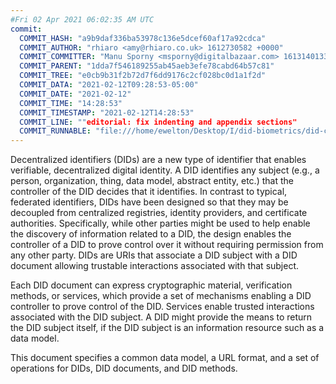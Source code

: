 ```yaml
---
#Fri 02 Apr 2021 06:02:35 AM UTC
commit:
  COMMIT_HASH: "a9b9daf336ba53978c136e5dcef60af17a92cdca"
  COMMIT_AUTHOR: "rhiaro <amy@rhiaro.co.uk> 1612730582 +0000"
  COMMIT_COMMITTER: "Manu Sporny <msporny@digitalbazaar.com> 1613140133 -0500"
  COMMIT_PARENT: "1dda7f546189255ab45aeb3efe78cabd64b57c81"
  COMMIT_TREE: "e0cb9b31f2b72d7f6dd9176c2cf028bc0d1a1f2d"
  COMMIT_DATA: "2021-02-12T09:28:53-05:00"
  COMMIT_DATE: "2021-02-12"
  COMMIT_TIME: "14:28:53"
  COMMIT_TIMESTAMP: "2021-02-12T14:28:53"
  COMMIT_LINE: ""editorial: fix indenting and appendix sections"
  COMMIT_RUNNABLE: "file:///home/ewelton/Desktop/I/did-biometrics/did-core-dataset/analysis/gitinfo/a9b9daf336ba53978c136e5dcef60af17a92cdca/snapshot/index.html"
---
```


<section id="abstract">
<p>
<a>Decentralized identifiers</a> (DIDs) are a new type of identifier that
enables verifiable, decentralized digital identity. A <a>DID</a> identifies any
subject (e.g., a person, organization, thing, data model, abstract entity, etc.)
that the controller of the <a>DID</a> decides that it identifies. In contrast to
typical, federated identifiers, <a>DIDs</a> have been designed so that they may be
decoupled from centralized registries, identity providers, and certificate
authorities. Specifically, while other parties might be used to help enable the
discovery of information related to a <a>DID</a>, the design enables the
controller of a <a>DID</a> to prove control over it without requiring permission
from any other party. <a>DIDs</a> are <a>URIs</a> that associate a <a>DID subject</a>
with a <a>DID document</a> allowing trustable interactions associated with that
subject.
    </p>
<p>
Each <a>DID document</a> can express cryptographic material, <a>verification
methods</a>, or <a>services</a>, which provide a set of mechanisms enabling
a <a>DID controller</a> to prove control of the <a>DID</a>. <a>Services</a>
enable trusted interactions associated with the <a>DID subject</a>. A
<a>DID</a> might provide the means to return the <a>DID subject</a> itself,
if the <a>DID subject</a> is an information resource such as a data model.
    </p>
<p>
This document specifies a common data model, a URL format, and a set of
operations for <a>DIDs</a>, <a>DID documents</a>, and <a>DID methods</a>.
    </p>
</section>
